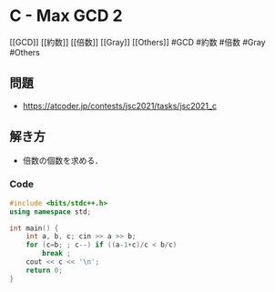 # C - Max GCD 2
[[GCD]] [[約数]] [[倍数]] [[Gray]] [[Others]]
#GCD #約数 #倍数 #Gray #Others 

## 問題
- https://atcoder.jp/contests/jsc2021/tasks/jsc2021_c

## 解き方
- 倍数の個数を求める．

### Code
```c++
#include <bits/stdc++.h>
using namespace std;

int main() {
	int a, b, c; cin >> a >> b;
	for (c=b; ; c--) if ((a-1+c)/c < b/c)
		break ;
	cout << c << '\n';
	return 0;
}
```
